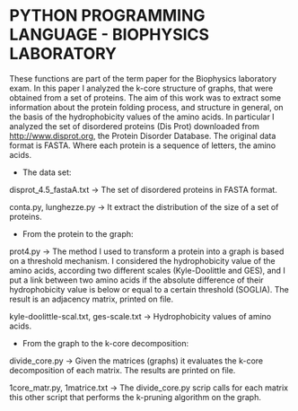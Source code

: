 # PYTHON PROGRAMMING LANGUAGE - BIOPHYSICS LABORATORY

These functions are part of the term paper for the Biophysics laboratory exam. In this paper I analyzed the k-core structure of graphs, that were obtained from a set of proteins. The aim of this work was to extract some information about the protein folding process, and structure in general, on the basis of the hydrophobicity values of the amino acids.
In particular I analyzed the set of disordered proteins (Dis Prot) downloaded from http://www.disprot.org, the Protein Disorder Database. The original data format is FASTA. Where each protein is a sequence of letters, the amino acids.

- The data set:

disprot_4.5_fastaA.txt -> The set of disordered proteins in FASTA format.

conta.py, lunghezze.py -> It extract the distribution of the size of a set of proteins.

- From the protein to the graph:
	
prot4.py -> The method I used to transform a protein into a graph is based on a threshold mechanism. I considered the hydrophobicity value of the amino acids, according two different scales (Kyle-Doolittle and GES), and I put a link between two amino acids if the absolute difference of their hydrophobicity value is below or equal to a certain threshold (SOGLIA). The result is an adjacency matrix, printed on file.

kyle-doolittle-scal.txt, ges-scale.txt -> Hydrophobicity values of amino acids.

- From the graph to the k-core decomposition:

divide_core.py -> Given the matrices (graphs) it evaluates the k-core decomposition of each matrix. The results are printed on file.

1core_matr.py, 1matrice.txt -> The divide_core.py scrip calls for each matrix this other script that performs the k-pruning algorithm on the graph.







